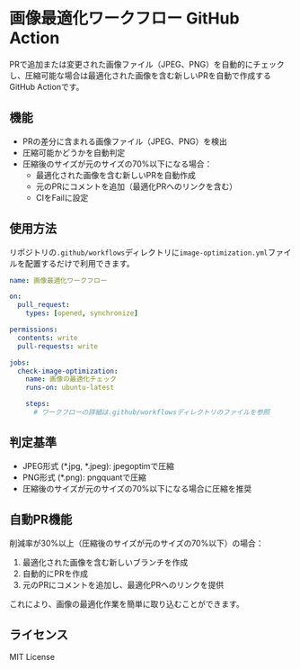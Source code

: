 # 画像最適化ワークフロー GitHub Action

PRで追加または変更された画像ファイル（JPEG、PNG）を自動的にチェックし、圧縮可能な場合は最適化された画像を含む新しいPRを自動で作成するGitHub Actionです。

## 機能

- PRの差分に含まれる画像ファイル（JPEG、PNG）を検出
- 圧縮可能かどうかを自動判定
- 圧縮後のサイズが元のサイズの70%以下になる場合：
  - 最適化された画像を含む新しいPRを自動作成
  - 元のPRにコメントを追加（最適化PRへのリンクを含む）
  - CIをFailに設定

## 使用方法

リポジトリの`.github/workflows`ディレクトリに`image-optimization.yml`ファイルを配置するだけで利用できます。

```yml
name: 画像最適化ワークフロー

on:
  pull_request:
    types: [opened, synchronize]

permissions:
  contents: write
  pull-requests: write

jobs:
  check-image-optimization:
    name: 画像の最適化チェック
    runs-on: ubuntu-latest

    steps:
      # ワークフローの詳細は.github/workflowsディレクトリのファイルを参照
```

## 判定基準

- JPEG形式 (*.jpg, *.jpeg): jpegoptimで圧縮
- PNG形式 (*.png): pngquantで圧縮
- 圧縮後のサイズが元のサイズの70%以下になる場合に圧縮を推奨

## 自動PR機能

削減率が30%以上（圧縮後のサイズが元のサイズの70%以下）の場合：
1. 最適化された画像を含む新しいブランチを作成
2. 自動的にPRを作成
3. 元のPRにコメントを追加し、最適化PRへのリンクを提供

これにより、画像の最適化作業を簡単に取り込むことができます。

## ライセンス

MIT License
